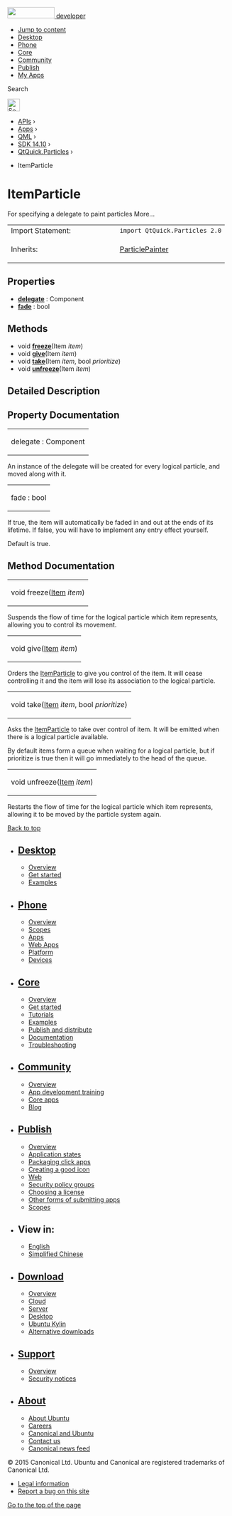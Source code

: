 <a href="https://developer.ubuntu.com/" class="logo-ubuntu"><img src="https://developer.ubuntu.com/assets/sites/ubuntu/latest/u/img/logos/logo-ubuntu-orange.svg" width="106" height="25" /> <span>developer</span></a>

-   [Jump to content](index.html#main-content)
-   [Desktop](https://developer.ubuntu.com/en/desktop/)
-   [Phone](https://developer.ubuntu.com/en/phone/)
-   [Core](https://developer.ubuntu.com/core)
-   [Community](https://developer.ubuntu.com/en/community/)
-   [Publish](https://developer.ubuntu.com/en/publish/)
-   [My Apps](https://myapps.developer.ubuntu.com/)

Search

<img src="https://developer.ubuntu.com/assets/sites/ubuntu/latest/u/img/search-white.svg" alt="Search" height="28" />

-   [APIs](../../../../index.html) ›
-   [Apps](../../../index.html) ›
-   [QML](../../index.html) ›
-   [SDK 14.10](../index.html) ›
-   [QtQuick.Particles](../QtQuick.Particles/index.html) ›

<!-- -->

-   ItemParticle

ItemParticle
============

<span class="subtitle"></span>
For specifying a delegate to paint particles More...

<table>
<colgroup>
<col width="50%" />
<col width="50%" />
</colgroup>
<tbody>
<tr class="odd">
<td>Import Statement:</td>
<td><code>import QtQuick.Particles 2.0</code></td>
</tr>
<tr class="even">
<td>Inherits:</td>
<td><p><a href="../QtQuick.Particles.ParticlePainter/index.html">ParticlePainter</a></p></td>
</tr>
</tbody>
</table>

<span id="properties"></span>
Properties
----------

-   ****[delegate](index.html#delegate-prop)**** : Component
-   ****[fade](index.html#fade-prop)**** : bool

<span id="methods"></span>
Methods
-------

-   void ****[freeze](index.html#freeze-method)****(Item *item*)
-   void ****[give](index.html#give-method)****(Item *item*)
-   void ****[take](index.html#take-method)****(Item *item*, bool *prioritize*)
-   void ****[unfreeze](index.html#unfreeze-method)****(Item *item*)

<span id="details"></span>
Detailed Description
--------------------

Property Documentation
----------------------

<table>
<colgroup>
<col width="100%" />
</colgroup>
<tbody>
<tr class="odd">
<td><p><span id="delegate-prop"></span><span class="name">delegate</span> : <span class="type">Component</span></p></td>
</tr>
</tbody>
</table>

An instance of the delegate will be created for every logical particle, and moved along with it.

<table>
<colgroup>
<col width="100%" />
</colgroup>
<tbody>
<tr class="odd">
<td><p><span id="fade-prop"></span><span class="name">fade</span> : <span class="type">bool</span></p></td>
</tr>
</tbody>
</table>

If true, the item will automatically be faded in and out at the ends of its lifetime. If false, you will have to implement any entry effect yourself.

Default is true.

Method Documentation
--------------------

<table>
<colgroup>
<col width="100%" />
</colgroup>
<tbody>
<tr class="odd">
<td><p><span id="freeze-method"></span><span class="type">void</span> <span class="name">freeze</span>(<span class="type"><a href="../QtQuick.Item/index.html">Item</a></span> <em>item</em>)</p></td>
</tr>
</tbody>
</table>

Suspends the flow of time for the logical particle which item represents, allowing you to control its movement.

<table>
<colgroup>
<col width="100%" />
</colgroup>
<tbody>
<tr class="odd">
<td><p><span id="give-method"></span><span class="type">void</span> <span class="name">give</span>(<span class="type"><a href="../QtQuick.Item/index.html">Item</a></span> <em>item</em>)</p></td>
</tr>
</tbody>
</table>

Orders the [ItemParticle](index.html) to give you control of the item. It will cease controlling it and the item will lose its association to the logical particle.

<table>
<colgroup>
<col width="100%" />
</colgroup>
<tbody>
<tr class="odd">
<td><p><span id="take-method"></span><span class="type">void</span> <span class="name">take</span>(<span class="type"><a href="../QtQuick.Item/index.html">Item</a></span> <em>item</em>, <span class="type">bool</span> <em>prioritize</em>)</p></td>
</tr>
</tbody>
</table>

Asks the [ItemParticle](index.html) to take over control of item. It will be emitted when there is a logical particle available.

By default items form a queue when waiting for a logical particle, but if prioritize is true then it will go immediately to the head of the queue.

<table>
<colgroup>
<col width="100%" />
</colgroup>
<tbody>
<tr class="odd">
<td><p><span id="unfreeze-method"></span><span class="type">void</span> <span class="name">unfreeze</span>(<span class="type"><a href="../QtQuick.Item/index.html">Item</a></span> <em>item</em>)</p></td>
</tr>
</tbody>
</table>

Restarts the flow of time for the logical particle which item represents, allowing it to be moved by the particle system again.

[Back to top](index.html#)

-   [Desktop](https://developer.ubuntu.com/en/desktop/)
    ---------------------------------------------------

    -   [Overview](https://developer.ubuntu.com/en/desktop/)
    -   [Get started](http://snapcraft.io/?utm_source=developer.ubuntu.com&utm_medium=devportal&utm_term=snaps%20snapcraft%20desktop&utm_content=menu&utm_campaign=duc_snappers)
    -   [Examples](https://github.com/ubuntu/snappy-playpen)

-   [Phone](https://developer.ubuntu.com/en/phone/)
    -----------------------------------------------

    -   [Overview](https://developer.ubuntu.com/en/phone/)
    -   [Scopes](https://developer.ubuntu.com/en/phone/scopes/)
    -   [Apps](https://developer.ubuntu.com/en/phone/apps/)
    -   [Web Apps](https://developer.ubuntu.com/en/phone/web/)
    -   [Platform](https://developer.ubuntu.com/en/phone/platform/)
    -   [Devices](https://developer.ubuntu.com/en/phone/devices/)

-   [Core](https://developer.ubuntu.com/core)
    -----------------------------------------

    -   [Overview](https://developer.ubuntu.com/core)
    -   [Get started](https://developer.ubuntu.com/core/get-started)
    -   [Tutorials](https://developer.ubuntu.com/core/tutorials)
    -   [Examples](https://developer.ubuntu.com/core/examples)
    -   [Publish and distribute](https://developer.ubuntu.com/core/publish-and-distribute)
    -   [Documentation](https://developer.ubuntu.com/core/documentation)
    -   [Troubleshooting](https://developer.ubuntu.com/core/troubleshooting)

-   [Community](https://developer.ubuntu.com/en/community/)
    -------------------------------------------------------

    -   [Overview](https://developer.ubuntu.com/en/community/)
    -   [App development training](https://developer.ubuntu.com/en/community/training/)
    -   [Core apps](https://developer.ubuntu.com/en/community/core-apps/)
    -   [Blog](https://developer.ubuntu.com/en/community/blog/)

-   [Publish](https://developer.ubuntu.com/en/publish/)
    ---------------------------------------------------

    -   [Overview](https://developer.ubuntu.com/en/publish/)
    -   [Application states](https://developer.ubuntu.com/en/publish/application-states/)
    -   [Packaging click apps](https://developer.ubuntu.com/en/publish/packaging-click-apps/)
    -   [Creating a good icon](https://developer.ubuntu.com/en/publish/creating-a-good-icon/)
    -   [Web](https://developer.ubuntu.com/en/publish/web/)
    -   [Security policy groups](https://developer.ubuntu.com/en/publish/security-policy-groups/)
    -   [Choosing a license](https://developer.ubuntu.com/en/publish/choosing-a-license/)
    -   [Other forms of submitting apps](https://developer.ubuntu.com/en/publish/other-forms-of-submitting-apps/)
    -   [Scopes](https://developer.ubuntu.com/en/publish/scopes/)

-   View in:
    --------

    -   [English](index.html "Change to language: English")
    -   [Simplified Chinese](index.html "Change to language: Simplified Chinese")

-   [Download](http://ubuntu.com/download/)
    ---------------------------------------

    -   [Overview](http://ubuntu.com/download)
    -   [Cloud](http://ubuntu.com/download/cloud)
    -   [Server](http://ubuntu.com/download/server)
    -   [Desktop](http://ubuntu.com/download/desktop)
    -   [Ubuntu Kylin](http://ubuntu.com/download/ubuntu-kylin)
    -   [Alternative downloads](http://ubuntu.com/download/alternative-downloads)

-   [Support](http://ubuntu.com/support/)
    -------------------------------------

    -   [Overview](http://ubuntu.com/support)
    -   [Security notices](http://www.ubuntu.com/usn/)

-   [About](http://ubuntu.com/about/)
    ---------------------------------

    -   [About Ubuntu](http://ubuntu.com/about/about-ubuntu)
    -   [Careers](http://www.canonical.com/careers)
    -   [Canonical and Ubuntu](http://ubuntu.com/about/canonical-and-ubuntu)
    -   [Contact us](http://ubuntu.com/about/contact-us)
    -   [Canonical news feed](http://insights.ubuntu.com/feed/)

© 2015 Canonical Ltd. Ubuntu and Canonical are registered trademarks of Canonical Ltd.

-   [Legal information](http://www.ubuntu.com/legal)
-   [Report a bug on this site](https://bugs.launchpad.net/developer-ubuntu-com/)

<span class="accessibility-aid">[Go to the top of the page](index.html#)</span>
